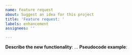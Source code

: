 ```yaml
---
name: Feature request
about: Suggest an idea for this project
title: 'Feature request: '
labels: enhancement
assignees: ''

---
```


**Describe the new functionality**: ...
**Pseudocode example**:
```python
```
